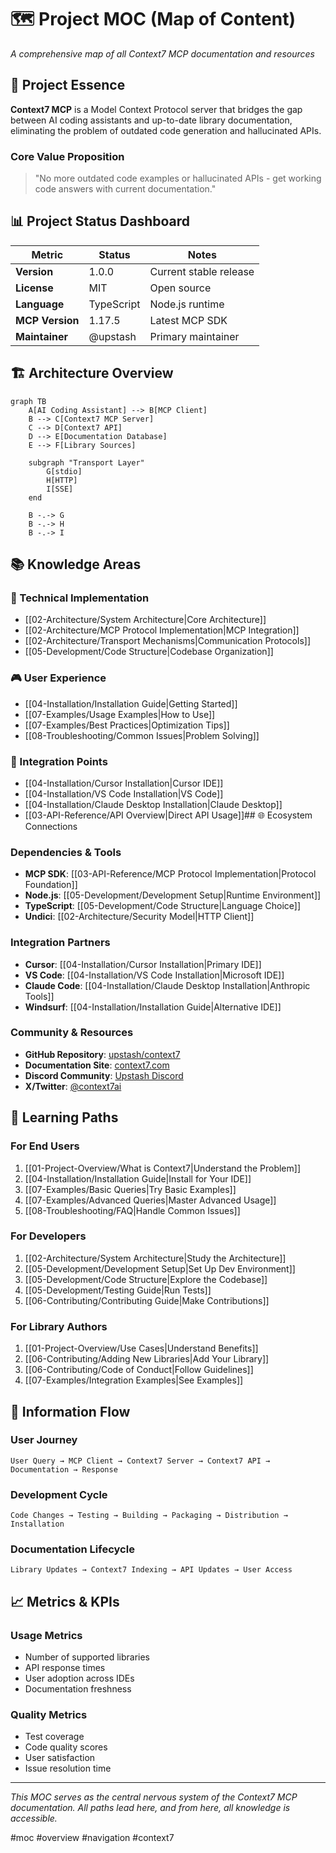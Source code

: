 # 🗺️ Project MOC (Map of Content)

*A comprehensive map of all Context7 MCP documentation and resources*

## 🎯 Project Essence

**Context7 MCP** is a Model Context Protocol server that bridges the gap between AI coding assistants and up-to-date library documentation, eliminating the problem of outdated code generation and hallucinated APIs.

### Core Value Proposition
> "No more outdated code examples or hallucinated APIs - get working code answers with current documentation."

## 📊 Project Status Dashboard

| Metric | Status | Notes |
|--------|--------|-------|
| **Version** | 1.0.0 | Current stable release |
| **License** | MIT | Open source |
| **Language** | TypeScript | Node.js runtime |
| **MCP Version** | 1.17.5 | Latest MCP SDK |
| **Maintainer** | @upstash | Primary maintainer |

## 🏗️ Architecture Overview

```mermaid
graph TB
    A[AI Coding Assistant] --> B[MCP Client]
    B --> C[Context7 MCP Server]
    C --> D[Context7 API]
    D --> E[Documentation Database]
    E --> F[Library Sources]
    
    subgraph "Transport Layer"
        G[stdio]
        H[HTTP]
        I[SSE]
    end
    
    B -.-> G
    B -.-> H
    B -.-> I
```

## 📚 Knowledge Areas

### 🔧 Technical Implementation
- [[02-Architecture/System Architecture|Core Architecture]]
- [[02-Architecture/MCP Protocol Implementation|MCP Integration]]
- [[02-Architecture/Transport Mechanisms|Communication Protocols]]
- [[05-Development/Code Structure|Codebase Organization]]

### 🎮 User Experience
- [[04-Installation/Installation Guide|Getting Started]]
- [[07-Examples/Usage Examples|How to Use]]
- [[07-Examples/Best Practices|Optimization Tips]]
- [[08-Troubleshooting/Common Issues|Problem Solving]]

### 🔌 Integration Points
- [[04-Installation/Cursor Installation|Cursor IDE]]
- [[04-Installation/VS Code Installation|VS Code]]
- [[04-Installation/Claude Desktop Installation|Claude Desktop]]
- [[03-API-Reference/API Overview|Direct API Usage]]## 🌐 Ecosystem Connections

### Dependencies & Tools
- **MCP SDK**: [[03-API-Reference/MCP Protocol Implementation|Protocol Foundation]]
- **Node.js**: [[05-Development/Development Setup|Runtime Environment]]
- **TypeScript**: [[05-Development/Code Structure|Language Choice]]
- **Undici**: [[02-Architecture/Security Model|HTTP Client]]

### Integration Partners
- **Cursor**: [[04-Installation/Cursor Installation|Primary IDE]]
- **VS Code**: [[04-Installation/VS Code Installation|Microsoft IDE]]
- **Claude Code**: [[04-Installation/Claude Desktop Installation|Anthropic Tools]]
- **Windsurf**: [[04-Installation/Installation Guide|Alternative IDE]]

### Community & Resources
- **GitHub Repository**: [upstash/context7](https://github.com/upstash/context7)
- **Documentation Site**: [context7.com](https://context7.com)
- **Discord Community**: [Upstash Discord](https://upstash.com/discord)
- **X/Twitter**: [@context7ai](https://x.com/context7ai)

## 🎯 Learning Paths

### For End Users
1. [[01-Project-Overview/What is Context7|Understand the Problem]]
2. [[04-Installation/Installation Guide|Install for Your IDE]]
3. [[07-Examples/Basic Queries|Try Basic Examples]]
4. [[07-Examples/Advanced Queries|Master Advanced Usage]]
5. [[08-Troubleshooting/FAQ|Handle Common Issues]]

### For Developers
1. [[02-Architecture/System Architecture|Study the Architecture]]
2. [[05-Development/Development Setup|Set Up Dev Environment]]
3. [[05-Development/Code Structure|Explore the Codebase]]
4. [[05-Development/Testing Guide|Run Tests]]
5. [[06-Contributing/Contributing Guide|Make Contributions]]

### For Library Authors
1. [[01-Project-Overview/Use Cases|Understand Benefits]]
2. [[06-Contributing/Adding New Libraries|Add Your Library]]
3. [[06-Contributing/Code of Conduct|Follow Guidelines]]
4. [[07-Examples/Integration Examples|See Examples]]

## 🔄 Information Flow

### User Journey
```
User Query → MCP Client → Context7 Server → Context7 API → Documentation → Response
```

### Development Cycle
```
Code Changes → Testing → Building → Packaging → Distribution → Installation
```

### Documentation Lifecycle
```
Library Updates → Context7 Indexing → API Updates → User Access
```

## 📈 Metrics & KPIs

### Usage Metrics
- Number of supported libraries
- API response times
- User adoption across IDEs
- Documentation freshness

### Quality Metrics
- Test coverage
- Code quality scores
- User satisfaction
- Issue resolution time

---

*This MOC serves as the central nervous system of the Context7 MCP documentation. All paths lead here, and from here, all knowledge is accessible.*

#moc #overview #navigation #context7